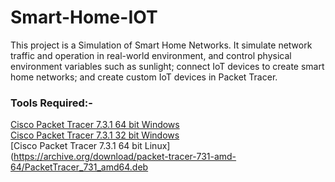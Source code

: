 # Smart-Home-IOT
This project is a Simulation of Smart Home Networks. It simulate network traffic and operation in real-world environment, and control physical environment variables such as sunlight; connect IoT devices to create smart home networks; and create custom IoT devices in Packet Tracer.

### Tools Required:-  
[Cisco Packet Tracer 7.3.1 64 bit Windows](https://archive.org/download/packet-tracer-731-amd-64/PacketTracer-7.3.1-win64-setup.exe)  
[Cisco Packet Tracer 7.3.1 32 bit Windows](https://archive.org/download/packet-tracer-731-amd-64/PacketTracer-7.3.1-win32-setup.exe)  
[Cisco Packet Tracer 7.3.1 64 bit Linux](https://archive.org/download/packet-tracer-731-amd-64/PacketTracer_731_amd64.deb
